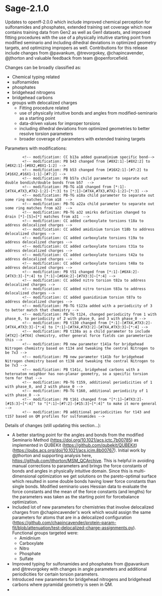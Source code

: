 # Sage-2.1.0

Updates to openff-2.0.0 which include improved chemical perception for sulfonamides and phosphates, extended training set coverage which now contains training data from Gen2 as well as Gen1 datasets, and improved fitting procedures with the use of a physically intuitive starting point from modified seminario and including dihedral deviations in optimized geometry targets, and optimizing impropers as well. Contributions for this release include changes from @pavankum, @trevorgokey, @chapincavender, @jthorton and valuable feedback from team @openforcefield. 

Changes can be broadly classified as: 
 - Chemical typing related
 - sulfonamides 
 - phosphates 
 - bridgehead nitrogens 
 - bridgehead carbons 
 - groups with delocalized charges
     - Fitting procedure related
     - use of physically intuitive bonds and angles from modified-seminario as a starting point
     - data-driven values for improper torsions
     - including dihedral deviations from optimized geometries to better resolve torsion parameters
     - broader coverage of parameters with extended training targets

Parameters with modifications:
```
        <!-- modification: CC b13a added guanadinium specific bond-->
        <!-- modification: PB b43 changed from [#8X2:1]-[#8X2:2] to [#8X2:1]-[#8X2,#8X1-1:2] -->
        <!-- modification: PB b53 changed from [#16X2:1]-[#7:2] to [#16X2,#16X1-1:1]-[#7:2] -->
        <!-- modification: PB b57a child parameter to separate out double bondish/double bonds from b57  -->
        <!-- modification: PB-TG a18 changed from [*:1]-[#7X4,#7X3,#7X2-1:2]-[*:3] to [*:1]~[#7X4,#7X3,#7X2-1:2]~[*:3] -->
        <!-- modification: PB-TG a18a child parameter to separate out some ring matches from a18  -->
        <!-- modification: PB-TG a22a child parameter to separate out some ring matches from a22  -->
        <!-- modification: PB-TG a32 smirks definition changed to drain [*]-[S]=[*] matches from a31  -->
        <!-- modification: CC added carboxylate torsions t18a to address delocalized charges -->
        <!-- modification: CC added amidinium torsion t18b to address delocalized charges -->
        <!-- modification: CC added carboxylate torsions t19a to address delocalized charges -->
        <!-- modification: CC added carboxylate torsions t31a to address delocalized charges -->
        <!-- modification: CC added carboxylate torsions t42a to address delocalized charges -->
        <!-- modification: CC added carboxylate torsions t48a to address delocalized charges -->
        <!-- modification: PB t51 changed from [*:1]-[#6X4:2]-[#7X3:3]-[*:4] to [*:1]~[#6X4:2]-[#7X3:3]~[*:4] -->
        <!-- modification: CC added nitro torsion t82a to address delocalized charges -->
        <!-- modification: CC added nitro torsion t83a to address delocalized charges -->
        <!-- modification: CC added guanidinium torsion t87a to address delocalized charges -->
        <!-- modification: PB-TG t123a added with a periodicity of 3 to better match that chemistry -->
        <!-- modification: PB-TG t124, changed periodicity from 1 with phase_0, to periodicity of 2 with phase_0, and 3 with phase_0 -->
        <!-- modification: PB t130 changed from [*:1]-[#7X4,#7X3:2]-[#7X4,#7X3:3]-[*:4] to [*:1]~[#7X4,#7X3:2]-[#7X4,#7X3:3]~[*:4] -->
        <!-- modification: PB t138a as a child parameter to include [#7X2]-[#7X4] chemistry, other general force fields can parameterize this -->
        <!-- modification: PB new parameter t141a for bridgehead Nitrogen chemistry based on t134 and tweaking the central Nitrogen to be 7x3 -->
        <!-- modification: PB new parameter t141b for bridgehead Nitrogen chemistry based on t138 and tweaking the central Nitrogen to be 7x3 -->
        <!-- modification: PB t141c, bridgehead carbons with a heteroatom neighbor has non-planar geometry, so a specific torsion term for that -->
        <!-- modification: PB-TG t159, additional periodicities of 1 with phase_0, and 2 with phase_0 -->
        <!-- modification: PB-TG t160, additional periodicity of 1 with phase_0 -->
        <!-- modification: PB t161 changed from "[*:1]~[#7X3:2]-[#15:3]~[*:4]" to "[*:1]~[#7:2]-[#15:3]~[*:4]" to make it more general -->
        <!-- modification: PB additional periodicities for t143 and t157 based on QM profiles for sulfonamides -->
```

Details of changes (still updating this section...):
 - A better starting point for the angles and bonds from the modified Seminario Method (https://doi.org/10.1021/acs.jctc.7b00785) as implemented in QUBEKit (https://github.com/qubekit/QUBEKit) (https://pubs.acs.org/doi/10.1021/acs.jcim.8b00767). Initial work by @jthorton and supporting analysis here, https://github.com/jthorton/MSM_QCArchive. This is helpful in avoiding manual corrections to parameters and brings the force constants of bonds and angles in physically intuitive domain. Since this is multi-dimensional optimization we get solutions on the pareto-optimal surface which resulted in some double bonds having lower force constants than single bonds. Modified seminario uses Hessian data to evaluate the force constants and the mean of the force constants (and lengths) for the parameters was taken as the starting point for forcebalance optimization.
 - Included lot of new parameters for chemistries that involve delocalized charges from @chapincavender's work which would assign the same parameters for atoms that are in a delocalized configuration (https://github.com/chapincavender/protein-param-fit/blob/attenuation/test-delocalized-charge-assignments.py). Functional groups targeted were:
     - Amidinium
     - Carboxylate
     - Nitro
     - Phosphate
     - Sulfate
 - Improved typing for sulfonamides and phosphates from @pavankum and @trevorgokey with changes in angle parameters and additional periodicities for certain torsion parameters.
 - Introduced new parameters for bridgehead nitrogens and bridgehead carbons where pyramidal geometry is seen in QM.
 - 
